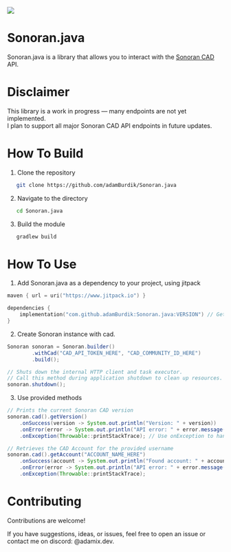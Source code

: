 [![](https://www.jitpack.io/v/adamBurdik/Sonoran.java.svg)](https://www.jitpack.io/#adamBurdik/Sonoran.java)

# Sonoran.java
Sonoran.java is a library that allows you to interact with the [Sonoran CAD](https://sonorancad.com/) API.

# Disclaimer
This library is a work in progress — many endpoints are not yet implemented.  
I plan to support all major Sonoran CAD API endpoints in future updates.

# How To Build
1. Clone the repository
```bash
   git clone https://github.com/adamBurdik/Sonoran.java
```
2. Navigate to the directory
```bash
   cd Sonoran.java
```
3. Build the module
```bash
   gradlew build
```

# How To Use
1. Add Sonoran.java as a dependency to your project, using jitpack
```kotlin
maven { url = uri("https://www.jitpack.io") }

dependencies {
    implementation("com.github.adamBurdik:Sonoran.java:VERSION") // Get version from https://github.com/AdamBurdik/Sonoran.java/releases
}
```
2. Create Sonoran instance with cad. 
```java
Sonoran sonoran = Sonoran.builder()
        .withCad("CAD_API_TOKEN_HERE", "CAD_COMMUNITY_ID_HERE")
        .build();

// Shuts down the internal HTTP client and task executor.
// Call this method during application shutdown to clean up resources.
sonoran.shutdown();
```
3. Use provided methods
```java
// Prints the current Sonoran CAD version
sonoran.cad().getVersion()
    .onSuccess(version -> System.out.println("Version: " + version))
    .onError(error -> System.out.println("API error: " + error.message())) // Use onError to handle unsuccessful API responses
    .onException(Throwable::printStackTrace); // Use onException to handle unexpected internal errors

// Retrieves the CAD Account for the provided username
sonoran.cad().getAccount("ACCOUNT_NAME_HERE")
    .onSuccess(account -> System.out.println("Found account: " + account))
    .onError(error -> System.out.println("API error: " + error.message()))
    .onException(Throwable::printStackTrace);
```

# Contributing
Contributions are welcome!

If you have suggestions, ideas, or issues, feel free to open an issue or contact me on discord: @adamix.dev.